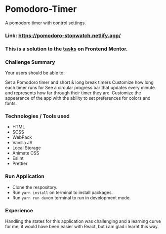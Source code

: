 # Pomodoro-Timer
A pomodoro timer with control settings. 
### Link: https://pomodoro-stopwatch.netlify.app/


### This is a solution to the [tasks](https://www.frontendmentor.io/challenges/pomodoro-app-KBFnycJ6G) on Frontend Mentor.

### Challenge Summary
Your users should be able to:

Set a Pomodoro timer and short & long break timers
Customize how long each timer runs for
See a circular progress bar that updates every minute and represents how far through their timer they are.
Customize the appearance of the app with the ability to set preferences for colors and fonts.

### Technologies / Tools used
- HTML
- SCSS
- WebPack
- Vanilla JS
- Local Storage
- Animate CSS
- Eslint
- Prettier


### Run Application
- Clone the respository.
- Run `yarn install` on terminal to install packages.
- Run `yarn run dev`on terminal  to run in development mode.

### Experience
Handling the states for this application was challenging and a learning curve for me, it would have been easier with React, but i am glad i learnt this way. 


